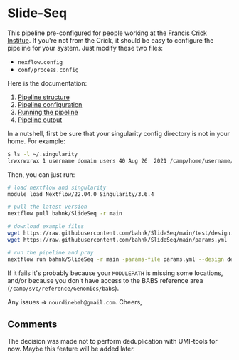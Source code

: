 
# Slide-Seq

This pipeline pre-configured for people working at the [Francis Crick Institue](https://www.crick.ac.uk/?gclid=EAIaIQobChMIodDA66K59wIVF-vtCh3_SwEJEAAYAiAAEgKrkvD_BwE).
If you're not from the Crick, it should be easy to configure the pipeline for your system.
Just modify these two files:

 * `nexflow.config`
 * `conf/process.config`

Here is the documentation:

 1. [Pipeline structure](doc/structure.md)
 2. [Pipeline configuration](doc/config.md)
 3. [Running the pipeline](doc/run.md)
 4. [Pipeline output](doc/output.md)


In a nutshell, first be sure that your singularity config directory is not in your home.
For example:

```bash
$ ls -l ~/.singularity
lrwxrwxrwx 1 username domain users 40 Aug 26  2021 /camp/home/username/.singularity -> /camp/stp/babs/working/username/.singularity
```

Then, you can just run:

```bash
# load nextflow and singularity
module load Nextflow/22.04.0 Singularity/3.6.4

# pull the latest version
nextflow pull bahnk/SlideSeq -r main

# download example files
wget https://raw.githubusercontent.com/bahnk/SlideSeq/main/test/design.csv
wget https://raw.githubusercontent.com/bahnk/SlideSeq/main/params.yml

# run the pipeline and pray
nextflow run bahnk/SlideSeq -r main -params-file params.yml --design design.csv
```

If it fails it's probably because your `MODULEPATH` is missing some locations, and/or because you don't have access to the BABS reference area (`/camp/svc/reference/Genomics/babs`).

Any issues => `nourdinebah@gmail.com`. Cheers,

## Comments

The decision was made not to perform deduplication with UMI-tools for now.
Maybe this feature will be added later.

